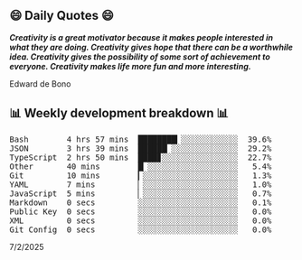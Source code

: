 ## 😄 Daily Quotes 😄

_**Creativity is a great motivator because it makes people interested in what they are doing. Creativity gives hope that there can be a worthwhile idea. Creativity gives the possibility of some sort of achievement to everyone. Creativity makes life more fun and more interesting.**_

Edward de Bono



## 📊 Weekly development breakdown 📊

<pre>Bash        4 hrs 57 mins  ████████▎░░░░░░░░░░░░  39.6%
JSON        3 hrs 39 mins  ██████▏░░░░░░░░░░░░░░  29.2%
TypeScript  2 hrs 50 mins  ████▊░░░░░░░░░░░░░░░░  22.7%
Other       40 mins        █▏░░░░░░░░░░░░░░░░░░░   5.4%
Git         10 mins        ▎░░░░░░░░░░░░░░░░░░░░   1.3%
YAML        7 mins         ▏░░░░░░░░░░░░░░░░░░░░   1.0%
JavaScript  5 mins         ▏░░░░░░░░░░░░░░░░░░░░   0.7%
Markdown    0 secs         ░░░░░░░░░░░░░░░░░░░░░   0.1%
Public Key  0 secs         ░░░░░░░░░░░░░░░░░░░░░   0.0%
XML         0 secs         ░░░░░░░░░░░░░░░░░░░░░   0.0%
Git Config  0 secs         ░░░░░░░░░░░░░░░░░░░░░   0.0%</pre>

7/2/2025